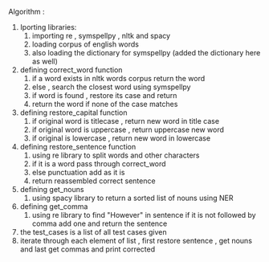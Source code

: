 Algorithm :
1. Iporting libraries:
   1. importing re , symspellpy , nltk and spacy
   2. loading corpus of english words
   3. also loading the dictionary for symspellpy (added the dictionary here as well)
2. defining correct_word function
   1. if a word exists in nltk words corpus return the word
   2. else , search the closest word using symspellpy
   3. if word is found , restore its case and return
   4. return the word if none of the case matches
3. defining restore_capital function
   1. if original word is titlecase , return new word in title case
   2. if original word is uppercase , return uppercase new word
   3. if original is lowercase , return new word in lowercase
4. defining restore_sentence function
   1. using re library to split words and other characters
   2. if it is a word pass through correct_word
   3. else punctuation add as it is
   4. return reassembled correct sentence
5. defining get_nouns
   1. using spacy library to return a sorted list of nouns using NER
6. defining get_comma
   1. using re library to find "However" in sentence if it is not followed by comma add one and return the sentence
7. the test_cases is a list of all test cases given
8. iterate through each element of list , first restore sentence , get nouns and last get commas and print corrected 
